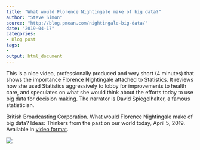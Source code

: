 ```yaml
---
title: "What would Florence Nightingale make of big data?"
author: "Steve Simon"
source: "http://blog.pmean.com/nightingale-big-data/"
date: "2019-04-17"
categories:
- Blog post
tags:
- 
output: html_document
---
```


This is a nice video, professionally produced and very short (4 minutes)
that shows the importance Florence Nightingale attached to Statistics.
It reviews how she used Statistics aggressively to lobby for
improvements to health care, and speculates on what she would think
about the efforts today to use big data for decision making. The
narrator is David Spiegelhalter, a famous statistician.

<!---More--->

British Broadcasting Corporation. What would Florence Nightingale make
of big data? Ideas: Thinkers from the past on our world today, April 5,
2019. Available in [video
format](https://www.bbc.com/ideas/videos/what-would-florence-nightingale-make-of-big-data/p075lxkt).

![](http://www.pmean.com/new-images/19/nightingale-big-data01.png)




